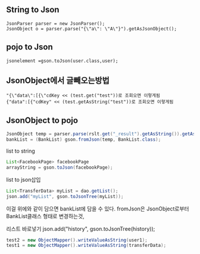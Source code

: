 ## String to Json
```
JsonParser parser = new JsonParser();
JsonObject o = parser.parse("{\"a\": \"A\"}").getAsJsonObject();
```
## pojo to Json
```
jsonelement =gson.toJson(user.class,user);
```

## JsonObject에서 글빼오는방법
```
"{\"data\":[{\"cdKey << (test.get("test"))로 조회오면 이렇게됨
{"data":[{"cdKey" << (test.getAsString("test"))로 조회오면 이렇게됨
```
## JsonObject to pojo
```java
JsonObject temp = parser.parse(rslt.get("_result").getAsString()).getAsJsonObject();
bankList = (BankList) gson.fromJson(temp, BankList.class);
```

list<pojo> to string
```java
List<FacebookPage> facebookPage
arrayString = gson.toJson(facebookPage);
```

list<pojo> to json삽입
```java
List<TransferData> myList = dao.getList();
json.add("myList", gson.toJsonTree(myList));
```

이걸 위에와 같이 담으면 bankList에 담을 수 있다. fromJson은 JsonObject로부터 BankList클래스 형태로 변경하는것,


리스트 바로넣기
json.add("history", gson.toJsonTree(history));


```java
test2 = new ObjectMapper().writeValueAsString(user1);
test1 = new ObjectMapper().writeValueAsString(transferData);
